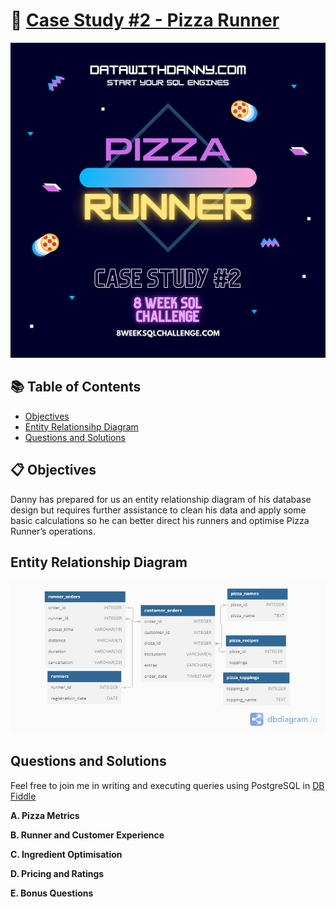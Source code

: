 # 🍕 [Case Study #2 - Pizza Runner](https://8weeksqlchallenge.com/case-study-2/)

![Alt text](https://github.com/WongtonMein/8-Week-SQL-Challenge/blob/main/Case%20Study%20%232%20-%20Pizza%20Runner/Wk2%20-%20Pizza%20Runner%2050%25.png)


## 📚 Table of Contents
- [Objectives](https://github.com/WongtonMein/8-Week-SQL-Challenge/edit/main/Case%20Study%20%232%20-%20Pizza%20Runner/README.md#-objectives)
- [Entity Relationsihp Diagram](https://github.com/WongtonMein/8-Week-SQL-Challenge/edit/main/Case%20Study%20%232%20-%20Pizza%20Runner/README.md#entity-relationship-diagram)
- [Questions and Solutions](https://github.com/WongtonMein/8-Week-SQL-Challenge/edit/main/Case%20Study%20%232%20-%20Pizza%20Runner/README.md#questions-and-solutions)

## 📋 Objectives
Danny has prepared for us an entity relationship diagram of his database design but requires further assistance to clean his data and apply some basic calculations so he can better direct his runners and optimise Pizza Runner’s operations.

## Entity Relationship Diagram

![Alt text](https://github.com/WongtonMein/8-Week-SQL-Challenge/blob/main/Case%20Study%20%232%20-%20Pizza%20Runner/Wk2%20-%20Entity%20Relationship%20Diagram.png)

## Questions and Solutions

Feel free to join me in writing and executing queries using PostgreSQL in [DB Fiddle](https://www.db-fiddle.com/f/7VcQKQwsS3CTkGRFG7vu98/65)

**A. Pizza Metrics**

**B. Runner and Customer Experience**

**C. Ingredient Optimisation**

**D. Pricing and Ratings**

**E. Bonus Questions**
